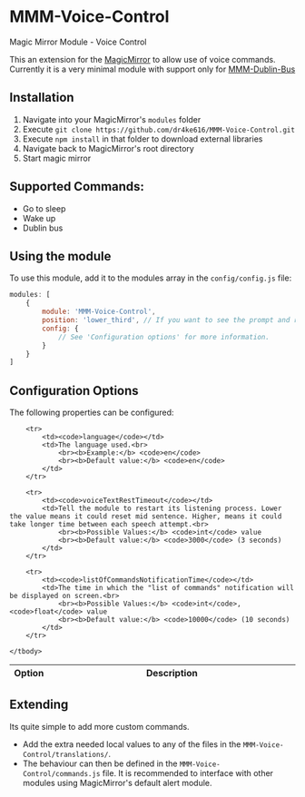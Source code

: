 # MMM-Voice-Control
Magic Mirror Module - Voice Control

This an extension for the [MagicMirror](https://github.com/MichMich/MagicMirror) to allow use of voice commands. Currently it is a very minimal module with support only for [MMM-Dublin-Bus](https://github.com/dr4ke616/MMM-Dublin-Bus)

## Installation
1. Navigate into your MagicMirror's `modules` folder
2. Execute `git clone https://github.com/dr4ke616/MMM-Voice-Control.git`
3. Execute `npm install` in that folder to download external libraries
4. Navigate back to MagicMirror's root directory
5. Start magic mirror

## Supported Commands:

- Go to sleep
- Wake up
- Dublin bus

## Using the module

To use this module, add it to the modules array in the `config/config.js` file:

```javascript
modules: [
    {
        module: 'MMM-Voice-Control',
        position: 'lower_third', // If you want to see the prompt and recognised speech, omit otherwise
        config: {
            // See 'Configuration options' for more information.
        }
    }
]
```

## Configuration Options

The following properties can be configured:

<table width="100%">
	<thead>
		<tr>
			<th>Option</th>
			<th width="100%">Description</th>
		</tr>
	<thead>
	<tbody>

		<tr>
			<td><code>language</code></td>
			<td>The language used.<br>
				<br><b>Example:</b> <code>en</code>
				<br><b>Default value:</b> <code>en</code>
			</td>
		</tr>

		<tr>
			<td><code>voiceTextRestTimeout</code></td>
			<td>Tell the module to restart its listening process. Lower the value means it could reset mid sentence. Higher, means it could take longer time between each speech attempt.<br>
				<br><b>Possible Values:</b> <code>int</code> value
				<br><b>Default value:</b> <code>3000</code> (3 seconds)
			</td>
		</tr>

		<tr>
			<td><code>listOfCommandsNotificationTime</code></td>
			<td>The time in which the "list of commands" notification will be displayed on screen.<br>
				<br><b>Possible Values:</b> <code>int</code>, <code>float</code> value
				<br><b>Default value:</b> <code>10000</code> (10 seconds)
			</td>
		</tr>

	</tbody>
</table>

## Extending

Its quite simple to add more custom commands. 

- Add the extra needed local values to any of the files in the `MMM-Voice-Control/translations/`.
- The behaviour can then be defined in the `MMM-Voice-Control/commands.js` file. It is recommended to interface with other modules using MagicMirror's default alert module. 
